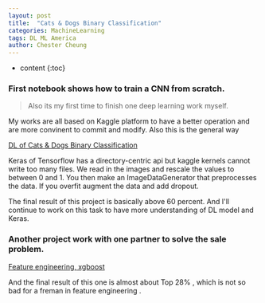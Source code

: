 ```yaml
---
layout: post
title:  "Cats & Dogs Binary Classification"
categories: MachineLearning
tags: DL ML America
author: Chester Cheung
---
```


* content
{:toc}


### First notebook shows how to train a CNN from scratch.

> Also its my first time to finish one deep learning work myself.

My works are all based on Kaggle platform to have a better operation and are more convinent  to commit and modify. Also this is the general way 

[DL of Cats & Dogs Binary Classification](https://www.kaggle.com/chestercheung/dl-of-cats-dogs-binary-classification)

Keras of Tensorflow has a directory-centric api but kaggle kernels cannot write too many files. We read in the images and rescale the values to between 0 and 1. You then make an ImageDataGenerator that preprocesses the data. If you overfit augment the data and add dropout.






The final result of this project is basically above 60 percent. And I'll continue to work on this task to have more understanding of DL model and Keras. 

### Another project work with one partner to solve the sale problem.

[Feature engineering, xgboost](https://www.kaggle.com/chestercheung/freshman-in-feature-engineering)

And the final result of this one is almost about Top 28% , which is not so bad for a freman in feature engineering .